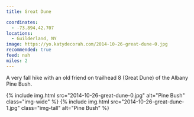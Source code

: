 ```yaml
---
title: Great Dune

coordinates:
  - -73.894,42.707
locations:
  - Guilderland, NY
image: https://yo.katydecorah.com/2014-10-26-great-dune-0.jpg
recommended: true
feed: nah
miles: 2
---
```


A very fall hike with an old friend on trailhead 8 (Great Dune) of the Albany Pine Bush.

<div class="photos">

{% include img.html src="2014-10-26-great-dune-0.jpg"  alt="Pine Bush" class="img-wide" %}
{% include img.html src="2014-10-26-great-dune-1.jpg" class="img-tall" alt="Pine Bush" %}

</div>

